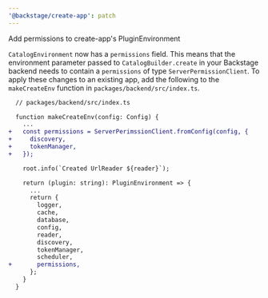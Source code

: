 ```yaml
---
'@backstage/create-app': patch
---
```


Add permissions to create-app's PluginEnvironment

`CatalogEnvironment` now has a `permissions` field. This means that the environment parameter passed to `CatalogBuilder.create` in your Backstage backend needs to contain a `permissions` of type `ServerPermissionClient`. To apply these changes to an existing app, add the following to the `makeCreateEnv` function in `packages/backend/src/index.ts`.

```diff
  // packages/backend/src/index.ts

  function makeCreateEnv(config: Config) {
    ...
+   const permissions = ServerPerimssionClient.fromConfig(config, {
+     discovery,
+     tokenManager,
+   });

    root.info(`Created UrlReader ${reader}`);

    return (plugin: string): PluginEnvironment => {
      ...
      return {
        logger,
        cache,
        database,
        config,
        reader,
        discovery,
        tokenManager,
        scheduler,
+       permissions,
      };
    }
  }
```
